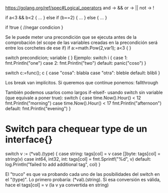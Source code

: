 https://golang.org/ref/spec#Logical_operators
and -> &&
or -> ||
not -> !

if a<3 && b<2 {
  ...
} else if (b==2) {
  ...
} else {
  ...
}

if !true {
  //negar condicion
}
 
Se le puede meter una precondición que se ejecuta antes de la comprobación (el scope de las variables creadas en la precondición será entre los corchetes de ese if)
if a:=math.Pow(2,var1); a<3 {
}

switch precondicion; variable { }
Ejemplo:
switch i {
case 1:
    fmt.Println("one")
case 2:
    fmt.Println("two")
default:
    panic("coso")
}

switch c:=func(); c {
  case "cosa":
    blabla
  case "otra":
    bleble
  default:
    blibli
}

Los break van implícitos.
Si queremos que contínue ponemos: fallthrough

También podemos usarlos como largos if-elseif- usando switch sin variable (que equivale a poner true):
switch {
  case time.Now().Hour() < 12
    fmt.Println("morning")
  case time.Now().Hour() < 17
    fmt.Println("afternoon")
  default:
    fmt.Println("evening")
}


# Switch para chequear type de un interface{}
switch v := (*val).(type) {
case string:
	tags[col] = v
case []byte:
	tags[col] = string(v)
case int64, int32, int:
	tags[col] = fmt.Sprintf("%d", v)
default:
	log.Println("failed to add additional tag", col)
}

El "truco" es que va probando cada uno de las posibilidades del switch en el "(type)". Lo primero probaría: (*val).(string). Si esa conversión es válida, hace el tags[col] = v (la v ya convertida en string)
